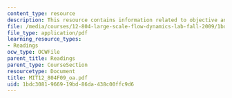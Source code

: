 ```yaml
---
content_type: resource
description: This resource contains information related to objective analysis.
file: /media/courses/12-804-large-scale-flow-dynamics-lab-fall-2009/1bdc3081966919bd86da438c00ffc9d6_MIT12_804F09_oa.pdf
file_type: application/pdf
learning_resource_types:
- Readings
ocw_type: OCWFile
parent_title: Readings
parent_type: CourseSection
resourcetype: Document
title: MIT12_804F09_oa.pdf
uid: 1bdc3081-9669-19bd-86da-438c00ffc9d6
---
```


